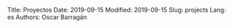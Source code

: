 Title: Proyectos
Date: 2019-09-15 
Modified: 2019-09-15
Slug: projects
Lang: es
Authors: Oscar Barragán

